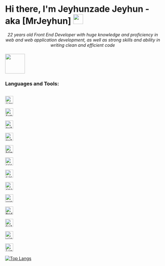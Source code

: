 <p align=center>
  <h1>Hi there, I'm Jeyhunzade Jeyhun - aka [MrJeyhun] <img src="https://github.com/blackcater/blackcater/raw/master/images/Hi.gif" height="32" /></h1>
</p>

<p align=center>
<em>22 years old Front End Developer with huge knowledge and proficiency in web and web application development, as well as strong skills and ability in writing clean and efficient code</em>
</p>

##### <a href='https://mrjeyhun.github.io/MrJeyhunPortfolio/'><img src="https://media.giphy.com/media/l1Oe5bzMJi5LVcbP0u/source.gif" height="64"></a>

### Languages and Tools:
[<code>
<img alt="javascript" width="26px" src="https://img.icons8.com/color/240/000000/javascript.png" />
</code>](https://developer.mozilla.org/en-US/docs/Web/JavaScript)
[<code>
<img alt="typescript" width="26px" src="https://img.icons8.com/color/240/000000/typescript.png" />
</code>](https://www.typescriptlang.org/)
[<code>
<img alt="python" width="26px" src="https://img.icons8.com/color/240/000000/python.png">
</code>](https://www.python.org/)
[<code>
<img alt="python" width="26px" src="https://img.icons8.com/color/240/000000/ruby-programming-language.png">
</code>](https://www.ruby-lang.org/en/)
[<code>
<img alt="html5" width="26px" src="https://img.icons8.com/color/240/000000/html-5.png">
</code>](https://developer.mozilla.org/en-US/docs/Web/HTML)
[<code>
<img alt="css3" width="26px" src="https://img.icons8.com/color/240/000000/css3.png">
</code>](https://developer.mozilla.org/en-US/docs/Web/CSS)
[<code>
<img alt="sass" width="26px" src="https://img.icons8.com/color/240/000000/sass.png">
</code>](https://sass-lang.com/)
[<code>
<img alt="react" width="26px" src="https://img.icons8.com/color/240/000000/react-native.png" />
</code>](https://reactjs.org/)
[<code>
<img alt="vue" width="26px" src="https://img.icons8.com/color/240/000000/vue-js.png">
</code>](https://vuejs.org/)
[<code>
<img alt="Node.js" width="26px" src="https://img.icons8.com/color/240/000000/nodejs.png">
</code>](https://nodejs.org/en/)
[<code>
<img alt="Git" width="26px" src="https://img.icons8.com/color/240/000000/git.png">
</code>](https://git-scm.com/)
[<code>
<img alt="windows" width="26px" src="https://img.icons8.com/color/240/000000/windows-10.png">
</code>](https://www.microsoft.com/en-us/windows)
[<code>
<img alt="linux" width="26px" src="https://img.icons8.com/color/96/000000/linux.png">
</code>](https://www.kernel.org/)

[![Top Langs](https://github-readme-stats.vercel.app/api/top-langs/?username=MrJeyhun)](https://github.com/anuraghazra/github-readme-stats)
